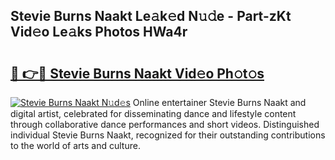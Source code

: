 ## Stevie Burns Naakt Le𝚊k𝚎d N𝚞𝚍e - Part-zKt Vid𝚎o Le𝚊ks Photos HWa4r

# <h2><a href="http://fb3lilq.evod.top/?m=Stevie+Burns+Naakt">🔗 👉🔴 Stevie Burns Naakt Vid𝚎o Ph𝚘t𝚘s</a></h2>

[![Stevie Burns Naakt N𝚞d𝚎s](https://i.imgur.com/8V9OHl7.gif)](http://fb3lilq.evod.top/?m=Stevie+Burns+Naakt)
Online entertainer Stevie Burns Naakt and digital artist, celebrated for disseminating dance and lifestyle content through collaborative dance performances and short videos. Distinguished individual Stevie Burns Naakt, recognized for their outstanding contributions to the world of arts and culture. 
